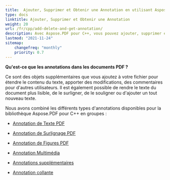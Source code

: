 ```yaml
---
title:  Ajouter, Supprimer et Obtenir une Annotation en utilisant Aspose.PDF pour C++
type: docs
linktitle: Ajouter, Supprimer et Obtenir une Annotation
weight: 20
url: /fr/cpp/add-delete-and-get-annotation/
description: Avec Aspose.PDF pour C++, vous pouvez ajouter, supprimer et obtenir des annotations de votre fichier PDF. Consultez toutes les listes d'annotations pour résoudre votre tâche.
lastmod: "2021-11-24"
sitemap:
    changefreq: "monthly"
    priority: 0.7
---
```


**Qu'est-ce que les annotations dans les documents PDF ?**

Ce sont des objets supplémentaires que vous ajoutez à votre fichier pour étendre le contenu du texte, apporter des modifications, des commentaires pour d'autres utilisateurs. Il est également possible de rendre le texte du document plus lisible, de le surligner, de le souligner ou d'ajouter un tout nouveau texte.

Nous avons combiné les différents types d'annotations disponibles pour la bibliothèque Aspose.PDF pour C++ en groupes :

- [Annotation de Texte PDF](/pdf/fr/cpp/text-annotation/)
- [Annotation de Surlignage PDF](/pdf/fr/cpp/highlights-annotation/)
- [Annotation de Figures PDF](/pdf/fr/cpp/figures-annotation/)

- [Annotation Multimédia](/pdf/fr/cpp/multimedia-annotation/)
- [Annotations supplémentaires](/pdf/fr/cpp/extra-annotations/)
- [Annotation collante](/pdf/fr/cpp/sticky-annotations/)